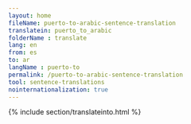 ```yaml
---
layout: home
fileName: puerto-to-arabic-sentence-translation
translatein: puerto_to_arabic
folderName : translate
lang: en
from: es
to: ar
langName : puerto-to
permalink: /puerto-to-arabic-sentence-translation
tool: sentence-translations
nointernationalization: true
---
```

{% include section/translateinto.html %}
